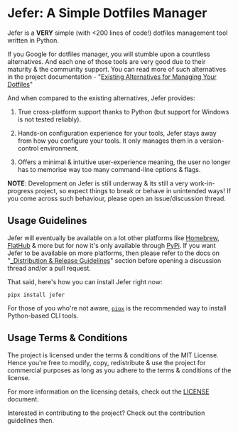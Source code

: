 # Jefer: A Simple Dotfiles Manager

Jefer is a **VERY** simple (with <200 lines of code!) dotfiles management tool
written in Python.

If you Google for dotfiles manager, you will stumble upon a countless
alternatives. And each one of those tools are very good due to their
maturity & the community support. You can read more of such alternatives in the
project documentation -
"[Existing Alternatives for Managing Your Dotfiles][1]"

And when compared to the existing alternatives, Jefer provides:

1. True cross-platform support thanks to Python (but support for Windows is not
   tested reliably).

2. Hands-on configuration experience for your tools, Jefer stays away from how
   you configure your tools. It only manages them in a version-control
   environment.

3. Offers a minimal & intuitive user-experience meaning, the user no longer has
   to memorise way too many command-line options & flags.

**NOTE**: Development on Jefer is still underway & its still a very
work-in-progress project, so expect things to break or behave in unintended
ways! If you come across such behaviour, please open an issue/discussion
thread.

## Usage Guidelines

Jefer will eventually be available on a lot other platforms like [Homebrew][2],
[FlatHub][3] & more but for now it's only available through [PyPi][4]. If you
want Jefer to be available on more platforms, then please refer to the docs on
"[_Distribution & Release Guidelines][5]" section before opening a discussion
thread and/or a pull request.

That said, here's how you can install Jefer right now:

```console
pipx install jefer
```

For those of you who're not aware, [`pipx`][6] is the recommended way to install
Python-based CLI tools.

## Usage Terms & Conditions

The project is licensed under the terms & conditions of the MIT License. Hence
you're free to modify, copy, redistribute & use the project for commercial
purposes as long as you adhere to the terms & conditions of the license.

For more information on the licensing details, check out the [LICENSE][1]
document.

Interested in contributing to the project? Check out the contribution guidelines
then.

<!-- Reference Links -->

[1]: https://jefer.vercel.app/about-the-project/alternatives-to-jefer
[2]: https://brew.sh
[3]: https://flathub.org
[4]: https://pypi.org
[5]: https://jefer.vercel.app/contributing-to-the-project/distribution-and-release-guidelines
[6]: https://pypa.github.io/pipx
[7]: ./LICENSE
